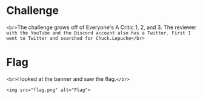 <h1>Challenge</h1>

`<br>`The challenge grows off of Everyone's A Critic 1, 2, and 3. The reviewer `with the YouTube and the Discord account also has a Twitter. First I went to Twitter and searched for Chuck.Lepuche</br>`

<h1>Flag</h1>

`<br>`I looked at the banner and saw the flag.`</br>`

`<img src="flag.png" alt="Flag">`
